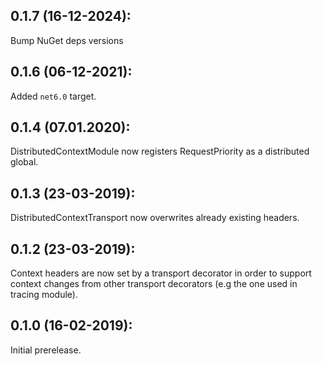 ## 0.1.7 (16-12-2024): 

Bump NuGet deps versions

## 0.1.6 (06-12-2021):

Added `net6.0` target.

## 0.1.4 (07.01.2020):

DistributedContextModule now registers RequestPriority as a distributed global.

## 0.1.3 (23-03-2019):

DistributedContextTransport now overwrites already existing headers.

## 0.1.2 (23-03-2019):

Context headers are now set by a transport decorator in order to support context changes from other transport decorators (e.g the one used in tracing module).

## 0.1.0 (16-02-2019): 

Initial prerelease.
